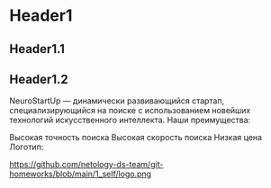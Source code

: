 # Header1
## Header1.1
## Header1.2
NeuroStartUp — динамически развивающийся стартап, специализирующийся на поиске с использованием новейших технологий искусственного интеллекта. Наши преимущества:

Высокая точность поиска
Высокая скорость поиска
Низкая цена
Логотип:

https://github.com/netology-ds-team/git-homeworks/blob/main/1_self/logo.png
